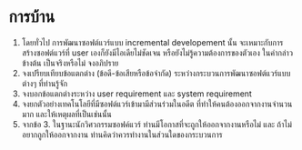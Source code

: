 # การบ้าน

1. โดยทั่วไป การพัฒนาซอฟต์แวร์แบบ incremental developement นั้น จะเหมาะกับการสร้างซอฟต์แวร์ที่ user เองก็ยังมีไอเดียไม่ชัดเจน หรือยังไม่รู้ความต้องการของตัวเอง  ในคำกล่าวข้างต้น เป็นจริงหรือไม่ จงอภิปราย
2. จงเปรียบเทียบข้อแตกต่าง (ข้อดี-ข้อเสียหรือข้อจำกัด) ระหว่างกระบวนการพัฒนาซอฟต์แวร์แบบต่างๆ ที่ท่านรู้จัก 
3. จงบอกข้อแตกต่างระหว่าง user requirement และ system requirement
4. จงยกตัวอย่างเทคโนโลยีที่มีซอฟต์แวร์เข้ามามีส่วนร่วมในอดีต ที่ทำให้คนต้องออกจากงานจำนวนมาก และให้เหตุผลที่เป็นเช่นนั้น
5. จากข้อ 3. ในฐานะนักวิศวกรรมซอฟค์แวร์ ท่านมีโอกาสที่จะถูกให้ออกจากงานหรือไม่  และ    ถ้าไม่อยากถูกให้ออกจากงาน ท่านคิดว่าควรทำงานในส่วนใดของกระบวนการ  
